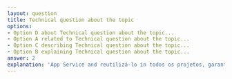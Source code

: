 ```yaml
---
layout: question
title: Technical question about the topic
options:
- Option D about Technical question about the topic...
- Option A related to Technical question about the topic...
- Option C describing Technical question about the topic...
- Option B explaining Technical question about the topic...
answer: 2
explanation: 'App Service and reutilizá-lo in todos os projetos, garantindo padronização and governance...'
---
```

